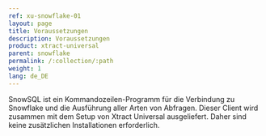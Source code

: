 ```yaml
---
ref: xu-snowflake-01
layout: page
title: Voraussetzungen
description: Voraussetzungen
product: xtract-universal
parent: snowflake
permalink: /:collection/:path
weight: 1
lang: de_DE
---
```



SnowSQL ist ein Kommandozeilen-Programm für die Verbindung zu Snowflake und die Ausführung aller Arten von Abfragen.
Dieser Client wird zusammen mit dem Setup von Xtract Universal ausgeliefert. 
Daher sind keine zusätzlichen Installationen erforderlich.